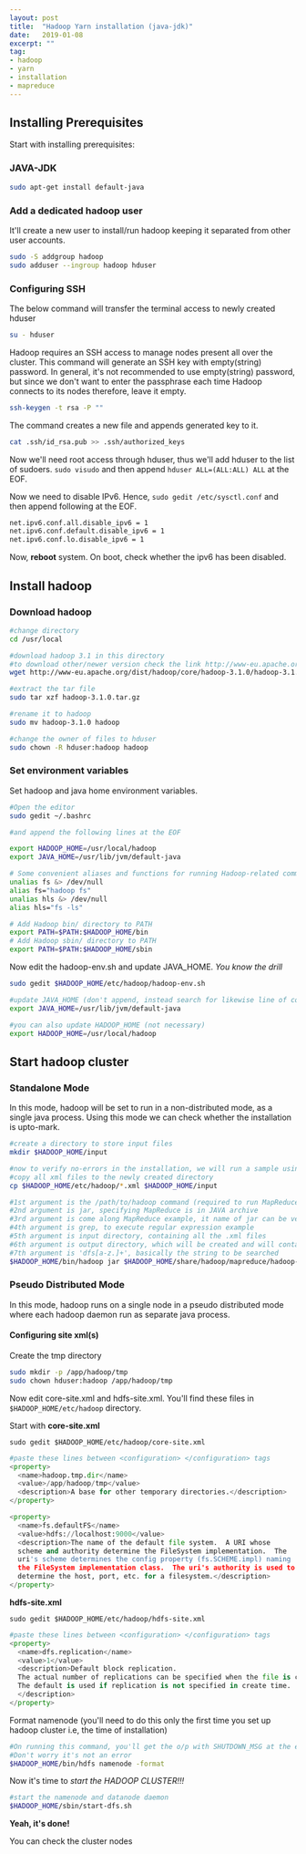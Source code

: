 ```yaml
---
layout: post
title:  "Hadoop Yarn installation (java-jdk)"
date:   2019-01-08
excerpt: ""
tag:
- hadoop
- yarn
- installation
- mapreduce
---
```



## Installing Prerequisites

Start with installing prerequisites:

### JAVA-JDK

```bash
sudo apt-get install default-java
```

### Add a dedicated hadoop user

It'll create a new user to install/run hadoop keeping it separated from other user accounts.

```bash
sudo -S addgroup hadoop
sudo adduser --ingroup hadoop hduser
```

### Configuring SSH

The below command will transfer the terminal access to newly created hduser

```bash
su - hduser
```

Hadoop requires an SSH access to manage nodes present all over the cluster. This command will generate an SSH key with empty(string) password. In general, it's not recommended to use empty(string) password, but since we don't want to enter the passphrase each time Hadoop connects to its nodes therefore, leave it empty.

```bash
ssh-keygen -t rsa -P ""
```

The command creates a new file and appends generated key to it.

```bash
cat .ssh/id_rsa.pub >> .ssh/authorized_keys
```

Now we'll need root access through hduser, thus we'll add hduser to the list of sudoers. `sudo visudo` and then append `hduser ALL=(ALL:ALL) ALL` at the EOF.

Now we need to disable IPv6. Hence, `sudo gedit /etc/sysctl.conf` and then append following at the EOF.

```bash
net.ipv6.conf.all.disable_ipv6 = 1
net.ipv6.conf.default.disable_ipv6 = 1 
net.ipv6.conf.lo.disable_ipv6 = 1
```

Now, **reboot** system. On boot, check whether the ipv6 has been disabled.

## Install hadoop

### Download hadoop

```bash
#change directory
cd /usr/local

#download hadoop 3.1 in this directory
#to download other/newer version check the link http://www-eu.apache.org/dist/hadoop/core/
wget http://www-eu.apache.org/dist/hadoop/core/hadoop-3.1.0/hadoop-3.1.0.tar.gz

#extract the tar file
sudo tar xzf hadoop-3.1.0.tar.gz

#rename it to hadoop
sudo mv hadoop-3.1.0 hadoop

#change the owner of files to hduser
sudo chown -R hduser:hadoop hadoop
```

### Set environment variables

Set hadoop and java home environment variables.

```bash
#Open the editor
sudo gedit ~/.bashrc

#and append the following lines at the EOF

export HADOOP_HOME=/usr/local/hadoop
export JAVA_HOME=/usr/lib/jvm/default-java

# Some convenient aliases and functions for running Hadoop-related commands  
unalias fs &> /dev/null 
alias fs="hadoop fs" 
unalias hls &> /dev/null 
alias hls="fs -ls" 

# Add Hadoop bin/ directory to PATH  
export PATH=$PATH:$HADOOP_HOME/bin
# Add Hadoop sbin/ directory to PATH  
export PATH=$PATH:$HADOOP_HOME/sbin
```

Now edit the hadoop-env.sh and update JAVA_HOME. *You know the drill*

```bash
sudo gedit $HADOOP_HOME/etc/hadoop/hadoop-env.sh

#update JAVA_HOME (don't append, instead search for likewise line of code, it might be in the comments!)
export JAVA_HOME=/usr/lib/jvm/default-java

#you can also update HADOOP_HOME (not necessary)
export HADOOP_HOME=/usr/local/hadoop
```


## Start hadoop cluster

### Standalone Mode

In this mode, hadoop will be set to run in a non-distributed mode, as a single java process. Using this mode we can check whether the installation is upto-mark.

```bash
#create a directory to store input files
mkdir $HADOOP_HOME/input

#now to verify no-errors in the installation, we will run a sample using example jar file
#copy all xml files to the newly created directory
cp $HADOOP_HOME/etc/hadoop/*.xml $HADOOP_HOME/input

#1st argument is the /path/to/hadoop command (required to run MapReduce)
#2nd argument is jar, specifying MapReduce is in JAVA archive
#3rd argument is come along MapReduce example, it name of jar can be version specific (check your file/version)
#4th argument is grep, to execute regular expression example
#5th argument is input directory, containing all the .xml files
#6th argument is output directory, which will be created and will contain output files
#7th argument is 'dfs[a-z.]+', basically the string to be searched
$HADOOP_HOME/bin/hadoop jar $HADOOP_HOME/share/hadoop/mapreduce/hadoop-mapreduce-examples-3.1.0.jar grep input output 'dfs[a-z.]+'
```

### Pseudo Distributed Mode

In this mode, hadoop runs on a single node in a pseudo distributed mode where each hadoop daemon run as separate java process.

#### Configuring site xml(s)

Create the tmp directory

```bash
sudo mkdir -p /app/hadoop/tmp
sudo chown hduser:hadoop /app/hadoop/tmp
```



Now edit core-site.xml and hdfs-site.xml. You'll find these files in `$HADOOP_HOME/etc/hadoop` directory.

Start with **core-site.xml**

`sudo gedit $HADOOP_HOME/etc/hadoop/core-site.xml`

```python
#paste these lines between <configuration> </configuration> tags
<property>
  <name>hadoop.tmp.dir</name>
  <value>/app/hadoop/tmp</value>
  <description>A base for other temporary directories.</description>
</property>

<property>
  <name>fs.defaultFS</name>
  <value>hdfs://localhost:9000</value>
  <description>The name of the default file system.  A URI whose
  scheme and authority determine the FileSystem implementation.  The
  uri's scheme determines the config property (fs.SCHEME.impl) naming
  the FileSystem implementation class.  The uri's authority is used to
  determine the host, port, etc. for a filesystem.</description>
</property>
```

**hdfs-site.xml**

`sudo gedit $HADOOP_HOME/etc/hadoop/hdfs-site.xml`

```python
#paste these lines between <configuration> </configuration> tags
<property>
  <name>dfs.replication</name>
  <value>1</value>
  <description>Default block replication.
  The actual number of replications can be specified when the file is created.
  The default is used if replication is not specified in create time.
  </description>
</property>
```

Format namenode (you'll need to do this only the first time you set up hadoop cluster i.e, the time of installation)

```bash
#On running this command, you'll get the o/p with SHUTDOWN_MSG at the end.
#Don't worry it's not an error
$HADOOP_HOME/bin/hdfs namenode -format
```

Now it's time to *start the HADOOP CLUSTER!!!*

```bash
#start the namenode and datanode daemon
$HADOOP_HOME/sbin/start-dfs.sh
```

**Yeah, it's done!**

You can check the cluster nodes






